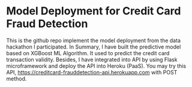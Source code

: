 # Model Deployment for Credit Card Fraud Detection

This is the github repo implement the model deployment from the data hackathon I participated.
In Summary, I have built the predictive model based on XGBoost ML Algorithm. 
It used to predict the credit card transaction validity.
Besides, I have integrated into API by using Flask microframework and deploy the API into Heroku (PaaS).
You may try this API, https://creditcard-frauddetection-api.herokuapp.com with POST method. 